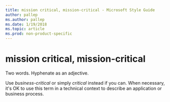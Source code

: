 ```yaml
---
title: mission critical, mission-critical - Microsoft Style Guide
author: pallep
ms.author: pallep
ms.date: 1/19/2018
ms.topic: article
ms.prod: non-product-specific
---
```


# mission critical, mission-critical

Two words. Hyphenate as an adjective.

Use *business-critical* or simply *critical* instead
if you can. When necessary, it's OK to use this term in a
technical context to describe an application or business process. 
